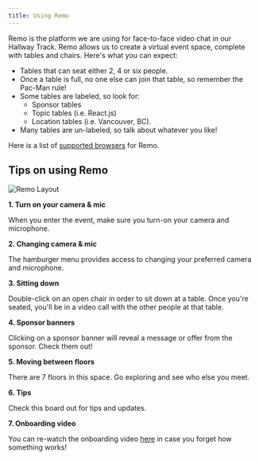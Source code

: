 ```yaml
---
title: Using Remo
---
```


Remo is the platform we are using for face-to-face video chat in our Hallway Track. Remo allows us to create a virtual event space, complete with tables and chairs. Here's what you can expect:

- Tables that can seat either 2, 4 or six people.
- Once a table is full, no one else can join that table, so remember the Pac-Man rule!
- Some tables are labeled, so look for:
    - Sponsor tables
    - Topic tables (i.e. React.js)
    - Location tables (i.e. Vancouver, BC).
- Many tables are un-labeled, so talk about whatever you like!

Here is a list of [supported browsers](https://help.remo.co/support/solutions/articles/63000250999-what-mobile-devices-and-browsers-are-supported-on-remo-conference-) for Remo.

## Tips on using Remo

![Remo Layout](/images/remo-floor-tips.png)

**1. Turn on your camera & mic**

When you enter the event, make sure you turn-on your camera and microphone.

**2. Changing camera & mic**

The hamburger menu provides access to changing your preferred camera and microphone.

**3. Sitting down**

Double-click on an open chair in order to sit down at a table. Once you're seated, you'll be in a video call with the other people at that table.

**4. Sponsor banners**

Clicking on a sponsor banner will reveal a message or offer from the sponsor. Check them out!

**5. Moving between floors**

There are 7 floors in this space. Go exploring and see who else you meet.

**6. Tips**

Check this board out for tips and updates. 

**7. Onboarding video**

You can re-watch the onboarding video [here](https://youtu.be/P01JxUBNU2Y) in case you forget how something works! 
